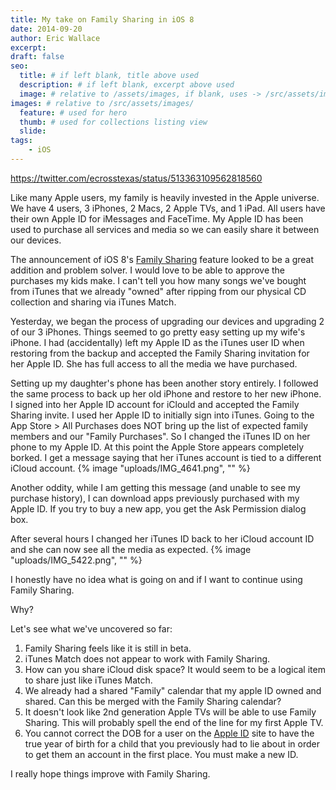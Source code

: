 ```yaml
---
title: My take on Family Sharing in iOS 8
date: 2014-09-20
author: Eric Wallace
excerpt: 
draft: false
seo:
  title: # if left blank, title above used
  description: # if left blank, excerpt above used
  image: # relative to /assets/images, if blank, uses -> /src/assets/images/meta/default.png
images: # relative to /src/assets/images/
  feature: # used for hero
  thumb: # used for collections listing view
  slide:
tags:
    - iOS
---
```


https://twitter.com/ecrosstexas/status/513363109562818560

Like many Apple users, my family is heavily invested in the Apple universe. We have 4 users, 3 iPhones, 2 Macs, 2 Apple TVs, and 1 iPad. All users have their own Apple ID for iMessages and FaceTime. My Apple ID has been used to purchase all services and media so we can easily share it between our devices.

The announcement of iOS 8's [Family Sharing](http://www.apple.com/ios/whats-new/family-sharing/ "Family Sharing.  Sharing with your family comes naturally. ") feature looked to be a great addition and problem solver. I would love to be able to approve the purchases my kids make. I can't tell you how many songs we've bought from iTunes that we already "owned" after ripping from our physical CD collection and sharing via iTunes Match.

Yesterday, we began the process of upgrading our devices and upgrading 2 of our 3 iPhones. Things seemed to go pretty easy setting up my wife's iPhone. I had (accidentally) left my Apple ID as the iTunes user ID when restoring from the backup and accepted the Family Sharing invitation for her Apple ID. She has full access to all the media we have purchased.

Setting up my daughter's phone has been another story entirely. I followed the same process to back up her old iPhone and restore to her new iPhone. I signed into her Apple ID account for iClould and accepted the Family Sharing invite. I used her Apple ID to initially sign into iTunes. Going to the App Store > All Purchases does NOT bring up the list of expected family members and our "Family Purchases". So I changed the iTunes ID on her phone to my Apple ID. At this point the Apple Store appears completely borked. I get a message saying that her iTunes account is tied to a different iCloud account. {% image "uploads/IMG_4641.png", "" %}

Another oddity, while I am getting this message (and unable to see my purchase history), I can download apps previously purchased with my Apple ID. If you try to buy a new app, you get the Ask Permission dialog box.

After several hours I changed her iTunes ID back to her iCloud account ID and she can now see all the media as expected. {% image "uploads/IMG_5422.png", "" %}

I honestly have no idea what is going on and if I want to continue using Family Sharing.

Why?

Let's see what we've uncovered so far:

1. Family Sharing feels like it is still in beta.
2. iTunes Match does not appear to work with Family Sharing.
3. How can you share iCloud disk space? It would seem to be a logical item to share just like iTunes Match.
4. We already had a shared "Family" calendar that my apple ID owned and shared. Can this be merged with the Family Sharing calendar?
5. It doesn't look like 2nd generation Apple TVs will be able to use Family Sharing. This will probably spell the end of the line for my first Apple TV.
6. You cannot correct the DOB for a user on the [Apple ID](https://appleid.apple.com) site to have the true year of birth for a child that you previously had to lie about in order to get them an account in the first place. You must make a new ID.

I really hope things improve with Family Sharing.
